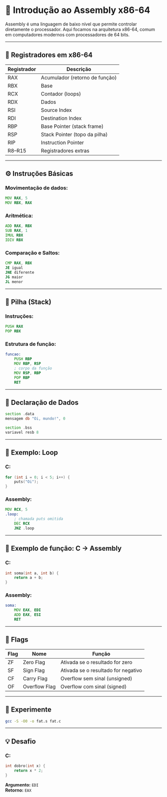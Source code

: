 # 👀 Introdução ao Assembly x86-64

Assembly é uma linguagem de baixo nível que permite controlar diretamente o processador. Aqui focamos na arquitetura x86-64, comum em computadores modernos com processadores de 64 bits.

---

## 🧰 Registradores em x86-64

|Registrador|Descrição|
|---|---|
|RAX|Acumulador (retorno de função)|
|RBX|Base|
|RCX|Contador (loops)|
|RDX|Dados|
|RSI|Source Index|
|RDI|Destination Index|
|RBP|Base Pointer (stack frame)|
|RSP|Stack Pointer (topo da pilha)|
|RIP|Instruction Pointer|
|R8–R15|Registradores extras|

---

## ⚙️ Instruções Básicas

### Movimentação de dados:

```asm
MOV RAX, 5
MOV RBX, RAX
```

### Aritmética:

```asm
ADD RAX, RBX
SUB RAX, 1
IMUL RBX
IDIV RBX
```

### Comparação e Saltos:

```asm
CMP RAX, RBX
JE igual
JNE diferente
JG maior
JL menor
```

---

## 🧥 Pilha (Stack)

### Instruções:

```asm
PUSH RAX
POP RBX
```

### Estrutura de função:

```asm
funcao:
    PUSH RBP
    MOV RBP, RSP
    ; corpo da função
    MOV RSP, RBP
    POP RBP
    RET
```

---

## 📜 Declaração de Dados

```asm
section .data
mensagem db "Oi, mundo!", 0

section .bss
variavel resb 8
```

---

## 🔁 Exemplo: Loop

### C:

```c
for (int i = 0; i < 5; i++) {
    puts("Oi");
}
```

### Assembly:

```asm
MOV RCX, 5
.loop:
    ; chamada puts omitida
    DEC RCX
    JNZ .loop
```

---

## 🔄 Exemplo de função: C → Assembly

### C:

```c
int soma(int a, int b) {
    return a + b;
}
```

### Assembly:

```asm
soma:
    MOV EAX, EDI
    ADD EAX, ESI
    RET
```

---

## 🔬 Flags

|Flag|Nome|Função|
|---|---|---|
|ZF|Zero Flag|Ativada se o resultado for zero|
|SF|Sign Flag|Ativada se o resultado for negativo|
|CF|Carry Flag|Overflow sem sinal (unsigned)|
|OF|Overflow Flag|Overflow com sinal (signed)|

---

## 🧪 Experimente

```bash
gcc -S -O0 -o fat.s fat.c
```

---

## 💡 Desafio

### C:

```c
int dobro(int x) {
    return x * 2;
}
```

**Argumento:** `EDI`  
**Retorno:** `EAX`